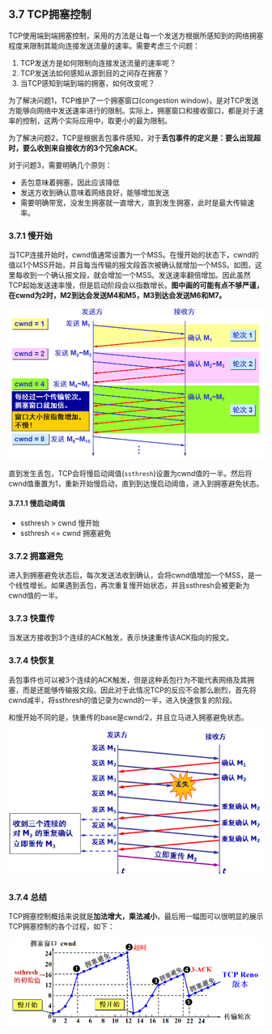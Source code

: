 ## 3.7 TCP拥塞控制

TCP使用端到端拥塞控制，采用的方法是让每一个发送方根据所感知到的网络拥塞程度来限制其能向连接发送流量的速率。需要考虑三个问题：
1. TCP发送方是如何限制向连接发送流量的速率呢？
2. TCP发送法如何感知从源到目的之间存在拥塞？
3. 当TCP感知到端到端的拥塞，如何改变呢？

为了解决问题1，TCP维护了一个拥塞窗口(congestion window)，是对TCP发送方能够向网络中发送速率进行的限制。实际上，拥塞窗口和接收窗口，都是对于速率的控制，这两个实际应用中，取更小的最为限制。

为了解决问题2，TCP是根据丢包事件感知，对于**丢包事件的定义是：要么出现超时，要么收到来自接收方的3个冗余ACK**。

对于问题3，需要明确几个原则：
- 丢包意味着拥塞，因此应该降低
- 发送方收到确认意味着网络良好，能够增加发送
- 需要明确带宽，没发生拥塞就一直增大，直到发生拥塞，此时是最大传输速率。

### 3.7.1 慢开始

当TCP连接开始时，cwnd值通常设置为一个MSS。在慢开始的状态下，cwnd的值以1个MSS开始，并且每当传输的报文段首次被确认就增加一个MSS。如图，这里每收到一个确认报文段，就会增加一个MSS。发送速率翻倍增加。因此虽然TCP起始发送速率慢，但是启动阶段会以指数增长。**图中画的可能有点不够严谨，在cwnd为2时，M2到达会发送M4和M5，M3到达会发送M6和M7。**


![](../image/chapter3/3.7.1.png)


直到发生丢包，TCP会将慢启动阈值(`ssthresh`)设置为cwnd值的一半。然后将cwnd值重置为1，重新开始慢启动，直到到达慢启动阈值，进入到拥塞避免状态。

#### 3.7.1.1 慢启动阈值

- ssthresh > cwnd 慢开始
- ssthresh <= cwnd 拥塞避免

### 3.7.2 拥塞避免

进入到拥塞避免状态后，每次发送法收到确认，会将cwnd值增加一个MSS，是一个线性增长。如果遇到丢包，再次重复慢开始状态，并且ssthresh会被更新为cwnd值的一半。

### 3.7.3 快重传

当发送方接收到3个连续的ACK触发，表示快速重传该ACK指向的报文。


### 3.7.4 快恢复

丢包事件也可以被3个连续的ACK触发，但是这种丢包行为不能代表网络及其拥塞，而是还能够传输报文段。因此对于此情况TCP的反应不会那么剧烈，首先将cwnd减半，将ssthresh的值记录为cwnd的一半，进入快速恢复的阶段。

和慢开始不同的是，快重传的base是cwnd/2，并且立马进入拥塞避免状态。


![](../image/chapter3/3.7.3.1.png)

### 3.7.4 总结
TCP拥塞控制概括来说就是**加法增大，乘法减小**，最后用一幅图可以很明显的展示TCP拥塞控制的各个过程，如下：


![](../image/chapter3/3.7.4.png)